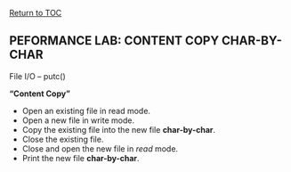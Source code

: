 <a href="https://github.com/CyberTrainingUSAF/05-C-Programming/blob/master/00-Table-of-Contents.md" rel="Return to TOC"> Return to TOC </a>

## PEFORMANCE LAB: CONTENT COPY CHAR-BY-CHAR

File I/O – putc()

**“Content Copy”**


* Open an existing file in read mode.
* Open a new file in write mode.
* Copy the existing file into the new file **char-by-char**. 
* Close the existing file.
* Close and open the new file in *read* mode.
* Print the new file **char-by-char**.
